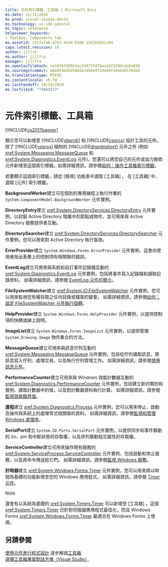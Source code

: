```yaml
---
title: 元件索引標籤、工具箱 | Microsoft Docs
ms.date: 11/15/2016
ms.prod: visual-studio-dev14
ms.technology: vs-ide-general
ms.topic: reference
helpviewer_keywords:
- Toolbox, Components tab
ms.assetid: 332fafab-a763-4244-b388-15d1b5b5cc04
caps.latest.revision: 19
author: jillre
ms.author: jillfra
manager: jillfra
ms.openlocfilehash: ce18767d95b3ac539737d78acbd2259dcda0a036
ms.sourcegitcommit: a8e8f4bd5d508da34bbe9f2d4d9fa94da0539de0
ms.translationtype: MTE95
ms.contentlocale: zh-TW
ms.lasthandoff: 10/19/2019
ms.locfileid: "72661573"
---
```

# <a name="toolbox-components-tab"></a>元件索引標籤、工具箱
[!INCLUDE[vs2017banner](../../includes/vs2017banner.md)]

顯示您可以新增至 [!INCLUDE[vbprvb](../../includes/vbprvb-md.md)] 和 [!INCLUDE[csprcs](../../includes/csprcs-md.md)] 設計工具的元件。 除了 [!INCLUDE[vsprvs](../../includes/vsprvs-md.md)] 隨附的 [!INCLUDE[dnprdnshort](../../includes/dnprdnshort-md.md)] 元件之外 (例如 <xref:System.Messaging.MessageQueue> 和 <xref:System.Diagnostics.EventLog> 元件)，您還可以將您自己的元件或協力廠商元件新增至這個索引標籤。如需詳細資訊，請參閱[如何：操作工具箱索引標籤](https://msdn.microsoft.com/21285050-cadd-455a-b1f5-a2289a89c4db)。

 若要顯示這個索引標籤，請從 [檢視]  功能表中選取 [工具箱]  。 在 [工具箱]  中，選取 [元件]  索引標籤。

 **BackgroundWorker**建立可在個別的專用線程上執行作業的 `System.ComponentModel.BackgroundWorker` 元件實例。

 **DirectoryEntry**建立 <xref:System.DirectoryServices.DirectoryEntry> 元件實例，以封裝 Active Directory 階層中的節點或物件，並可用來與 Active Directory 服務提供者互動。

 **DirectorySearcher**建立 <xref:System.DirectoryServices.DirectorySearcher> 元件實例，您可以用來對 Active Directory 執行查詢。

 **ErrorProvider**建立 `System.Windows.Forms.ErrorProvider` 元件實例，這會向使用者指出表單上的控制項有相關聯的錯誤。

 **EventLog**建立可用來與系統和自訂事件記錄檔互動的 <xref:System.Diagnostics.EventLog> 元件實例，包括將事件寫入記錄檔和讀取記錄資料。 如需詳細資訊，請參閱 [EventLog 元件的簡介](https://msdn.microsoft.com/a2ba4f28-4b1a-435e-99ef-51b28e21f805)。

 **FileSystemWatcher**建立 <xref:System.IO.FileSystemWatcher> 元件實例，您可以用來監視您有權存取之任何目錄或檔案的變更。 如需詳細資訊，請參閱[如何：設定 FileSystemWatcher 元件執行個體](https://msdn.microsoft.com/2e628234-4951-4135-8a86-28b924070d50)。

 **HelpProvider**建立 `System.Windows.Forms.HelpProvider` 元件實例，以提供控制項的快顯或線上說明。

 **ImageList**建立 `System.Windows.Forms.ImageList` 元件實例，以提供管理 `System.Drawing.Image` 物件集合的方法。

 **MessageQueue**建立可用來與訊息佇列互動的 <xref:System.Messaging.MessageQueue> 元件實例，包括從佇列讀取訊息、將訊息寫入佇列、處理交易，以及執行佇列管理工作。 如需詳細資訊，請參閱[使用訊息元件](https://msdn.microsoft.com/922dbac7-26f0-4e39-b666-ccfc184793d7)。

 **PerformanceCounter**建立可用來與 Windows 效能計數器互動的 <xref:System.Diagnostics.PerformanceCounter> 元件實例，包括建立新的類別和實例、讀取計數器中的值，以及對計數器資料執行計算。 如需詳細資訊，請參閱[監視效能臨界值](https://msdn.microsoft.com/b8b44a55-31d0-4b45-9517-8c1b1e4fdc91)。

 **進程**建立 <xref:System.Diagnostics.Process> 元件實例，您可以用來停止、啟動及操作與系統上的處理常式相關聯的資料。 如需詳細資訊，請參閱[監視和管理 Windows 處理序](https://msdn.microsoft.com/a86bd4c1-b92c-49a0-8f32-61d67837b45e)。

 **SerialPort**建立 `System.IO.Ports.SerialPort` 元件實例，以提供同步和事件驅動的 i/o、pin 和中斷狀態的存取權，以及序列驅動程式屬性的存取權。

 **ServiceController**建立可用來操作現有服務的 <xref:System.ServiceProcess.ServiceController> 元件實例，包括啟動和停止服務，以及將命令傳送給它們。 如需詳細資訊，請參閱[監視 Windows 服務](https://msdn.microsoft.com/4542ee3f-e052-4cb9-8726-58e9420de222)。

 **計時器**建立 <xref:System.Windows.Forms.Timer> 元件實例，您可以用來將以時間為基礎的功能新增至您的 Windows 應用程式。 如需詳細資訊，請參閱 [Timer 元件](https://msdn.microsoft.com/library/6700e534-6382-43d5-98ed-14205435fff7)。

> [!NOTE]
> 還會有以系統為基礎的 <xref:System.Timers.Timer> 可以新增至 [工具箱]  。這個 <xref:System.Timers.Timer> 已針對伺服器應用程式最佳化，而且 Windows Forms <xref:System.Windows.Forms.Timer> 最適合在 Windows Forms 上使用。

## <a name="see-also"></a>另請參閱
 [使用元件進行程式設計](https://msdn.microsoft.com/library/d4d4fcb4-e0b8-46b3-b679-7ee0026eb9e3) [](https://msdn.microsoft.com/library/373cacf7-479e-4b05-991c-5cb18824e913)逐步解說[工具箱](../../ide/reference/toolbox.md)[選擇工具箱專案對話方塊（Visual Studio）](https://msdn.microsoft.com/bd07835f-18a8-433e-bccc-7141f65263bb)
